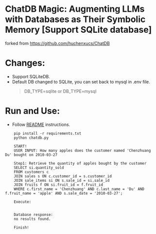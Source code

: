 # ChatDB Magic: Augmenting LLMs with Databases as Their Symbolic Memory [Support SQLite database]

forked from https://github.com/huchenxucs/ChatDB

# Changes:
- Support SQLiteDB.
- Default DB changed to SQLite, you can set back to mysql in .env file.
    > DB_TYPE=sqlite or DB_TYPE=mysql

# Run and Use:
- Follow [README](README_raw.md) instructions.
```angular2html
    pip install -r requirements.txt
    python chatdb.py

    START!
    USER INPUT: How many apples does the customer named 'Chenzhuang Du' bought on 2010-03-27
    
    Step1: Retrieve the quantity of apples bought by the customer
    SELECT si.quantity_sold
    FROM customers c
    JOIN sales s ON c.customer_id = s.customer_id
    JOIN sale_items si ON s.sale_id = si.sale_id
    JOIN fruits f ON si.fruit_id = f.fruit_id
    WHERE c.first_name = 'Chenzhuang' AND c.last_name = 'Du' AND f.fruit_name = 'apple' AND s.sale_date = '2010-03-27';
    
    Execute: 
    
    
    Database response:
    no results found.
    
    Finish!
```
